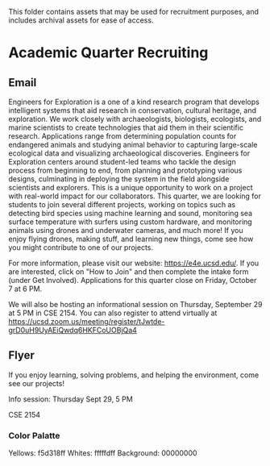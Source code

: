 This folder contains assets that may be used for recruitment purposes, and includes archival assets for ease of access.

# Academic Quarter Recruiting
## Email
Engineers for Exploration is a one of a kind research program that develops intelligent systems that aid research in conservation, cultural heritage, and exploration. We work closely with archaeologists, biologists, ecologists, and marine scientists to create technologies that aid them in their scientific research. Applications range from determining population counts for endangered animals and studying animal behavior to capturing large-scale ecological data and visualizing archaeological discoveries. Engineers for Exploration centers around student-led teams who tackle the design process from beginning to end, from planning and prototyping various designs, culminating in deploying the system in the field alongside scientists and explorers.  This is a unique opportunity to work on a project with real-world impact for our collaborators.  This quarter, we are looking for students to join several different projects, working on topics such as detecting bird species using machine learning and sound, monitoring sea surface temperature with surfers using custom hardware, and monitoring animals using drones and underwater cameras, and much more!  If you enjoy flying drones, making stuff, and learning new things, come see how you might contribute to one of our projects.

For more information, please visit our website: https://e4e.ucsd.edu/. If you are interested, click on "How to Join" and then complete the intake form (under Get Involved). Applications for this quarter close on Friday, October 7 at 6 PM.

We will also be hosting an informational session on Thursday, September 29 at 5 PM in CSE 2154.  You can also register to attend virtually at https://ucsd.zoom.us/meeting/register/tJwtde-grD0uH9UyAEiQwdq6HKFCoUOBjQa4

## Flyer

If you enjoy learning, solving problems, and helping the environment, come see our projects!

Info session:
Thursday Sept 29, 5 PM

CSE 2154

### Color Palatte
Yellows: f5d318ff
Whites: fffffdff
Background: 00000000